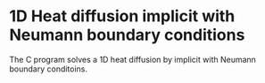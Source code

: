 # 1D Heat diffusion implicit with Neumann boundary conditions
The C program solves a 1D heat diffusion by implicit with Neumann boundary conditoins.
